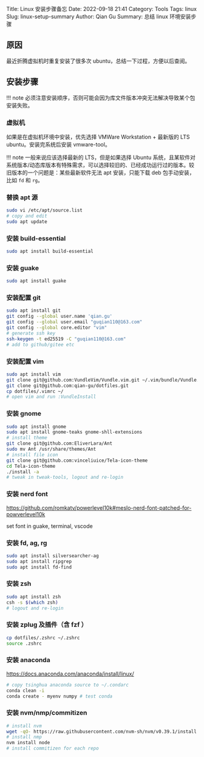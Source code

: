 ﻿Title: Linux 安装步骤备忘
Date: 2022-09-18 21:41
Category: Tools
Tags: linux
Slug: linux-setup-summary
Author: Qian Gu
Summary: 总结 linux 环境安装步骤

## 原因

最近折腾虚拟机时重复安装了很多次 ubuntu，总结一下过程，方便以后查阅。

## 安装步骤

!!! note
    必须注意安装顺序，否则可能会因为库文件版本冲突无法解决导致某个包安装失败。

### 虚拟机

如果是在虚拟机环境中安装，优先选择 VMWare Workstation + 最新版的 LTS ubuntu。安装完系统后安装 vmware-tool。

!!! note
    一般来说应该选择最新的 LTS，但是如果选择 Ubuntu 系统，且某软件对系统版本/动态库版本有特殊需求，可以选择较旧的、已经成功运行过的版本。较旧版本的一个问题是：某些最新软件无法 apt 安装，只能下载 deb 包手动安装，比如 `fd` 和 `rg`。

### 替换 apt 源

```bash
sudo vi /etc/apt/source.list
# copy and edit
sudo apt update
```

### 安装 build-essential

```bash
sudo apt install build-essential
```

### 安装 guake

```bash
sudo apt install guake
```

### 安装配置 git

```bash
sudo apt install git
git config --global user.name 'qian.gu'
git config --global user.email "guqian110@163.com"
git config --global core.editor "vim"
# generate ssh key
ssh-keygen -t ed25519 -C "guqian110@163.com"
# add to github/gitee etc
```

### 安装配置 vim

```bash
sudo apt install vim
git clone git@github.com:VundleVim/Vundle.vim.git ~/.vim/bundle/Vundle.vim
git clone git@github.com:qian-gu/dotfiles.git
cp dotfiles/.vimrc ~/
# open vim and run :VundleInstall
```

### 安装 gnome

```bash
sudo apt install gnome
sudo apt install gnome-teaks gnome-shll-extensions
# install theme
git clone git@github.com:EliverLara/Ant
sudo mv Ant /usr/share/themes/Ant
# install file icon
git clone git@github.com:vinceliuice/Tela-icon-theme
cd Tela-icon-theme
./install -a
# tweak in tweak-tools, logout and re-login
```

### 安装 nerd font

https://github.com/romkatv/powerlevel10k#meslo-nerd-font-patched-for-powverlevel10k

set font in guake, terminal, vscode

### 安装 fd, ag, rg

```bash
sudo apt install silversearcher-ag
sudo apt install ripgrep
sudo apt install fd-find
```

### 安装 zsh

```bash
sudo apt install zsh
csh -s $(which zsh)
# logout and re-login
```

### 安装 zplug 及插件（含 fzf ）

```bash
cp dotfiles/.zshrc ~/.zshrc
source .zshrc
```

### 安装 anaconda

https://docs.anaconda.com/anaconda/install/linux/

```bash
# copy tsinghua anaconda source to ~/.condarc
conda clean -i
conda create - myenv numpy # test conda
```

### 安装 nvm/nmp/commitizen

```bash
# install nvm
wget -qO- https://raw.githubusercontent.com/nvm-sh/nvm/v0.39.1/install.sh | bash
# install nmp
nvm install node
# install commitizen for each repo
```
